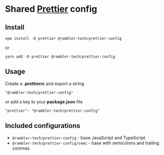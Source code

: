 # Shared [Prettier](https://prettier.io) config

## Install

```
npm install -D prettier @rambler-tech/prettier-config
```

or

```
yarn add -D prettier @rambler-tech/prettier-config
```

## Usage

Create a **.prettierrc** and export a string

```
"@rambler-tech/prettier-config"
```

or add a key to your **package.json** file

```
"prettier": "@rambler-tech/prettier-config"
```

## Included configurations

- `@rambler-tech/prettier-config` - base JavaScript and TypeScript
- `@rambler-tech/prettier-config/semi` - base with semicolons and trailing commas
